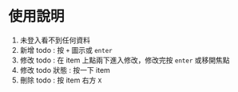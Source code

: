 # 使用說明
1. 未登入看不到任何資料
1. 新增 todo : 按 `+` 圖示或 `enter`
1. 修改 todo : 在 item 上點兩下進入修改，修改完按 `enter` 或移開焦點
1. 修改 todo 狀態 : 按一下 item
1. 刪除 todo : 按 item 右方 `X`
